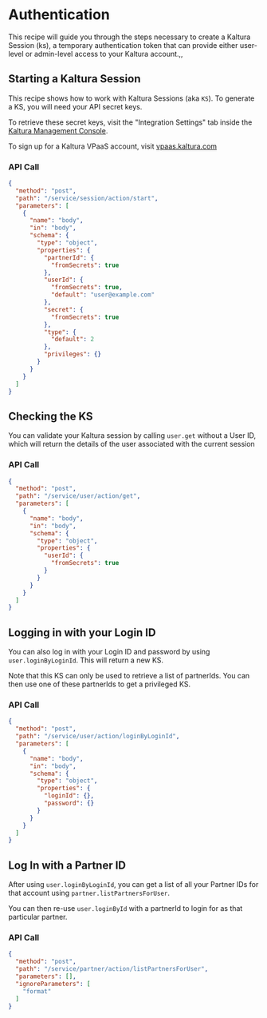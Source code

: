 <!--METADATA
{
  "icon": "lock",
  "sortOrder": 1000,
  "tags": [
    "session",
    "user",
    "partner"
  ],
  "keywords": [],
  "summary": "Learn how to pass your credentials to Kaltura's API and create a Kaltura Session"
}
-->

# Authentication
This recipe will guide you through the steps necessary to create a Kaltura Session (ks), a temporary authentication token that can provide either user-level or admin-level access to your Kaltura account.,,

## Starting a Kaltura Session
This recipe shows how to work with Kaltura Sessions (aka `KS`).  To generate a KS, you will need your API secret keys.

To retrieve these secret keys, visit the "Integration Settings" tab inside the [Kaltura Management Console](http://kmc.kaltura.com/index.php/kmc/kmc4#account|integration).

To sign up for a Kaltura VPaaS account, visit [vpaas.kaltura.com](https://vpaas.kaltura.com)

### API Call
```json
{
  "method": "post",
  "path": "/service/session/action/start",
  "parameters": [
    {
      "name": "body",
      "in": "body",
      "schema": {
        "type": "object",
        "properties": {
          "partnerId": {
            "fromSecrets": true
          },
          "userId": {
            "fromSecrets": true,
            "default": "user@example.com"
          },
          "secret": {
            "fromSecrets": true
          },
          "type": {
            "default": 2
          },
          "privileges": {}
        }
      }
    }
  ]
}
```

## Checking the KS
You can validate your Kaltura session by calling ```user.get``` without a User ID, which will return the details of the user associated with the current session

### API Call
```json
{
  "method": "post",
  "path": "/service/user/action/get",
  "parameters": [
    {
      "name": "body",
      "in": "body",
      "schema": {
        "type": "object",
        "properties": {
          "userId": {
            "fromSecrets": true
          }
        }
      }
    }
  ]
}
```

## Logging in with your Login ID
You can also log in with your Login ID and password by using `user.loginByLoginId`. This will return a new KS.

Note that this KS can only be used to retrieve a list of partnerIds.
You can then use one of these partnerIds to get a privileged KS.

### API Call
```json
{
  "method": "post",
  "path": "/service/user/action/loginByLoginId",
  "parameters": [
    {
      "name": "body",
      "in": "body",
      "schema": {
        "type": "object",
        "properties": {
          "loginId": {},
          "password": {}
        }
      }
    }
  ]
}
```

## Log In with a Partner ID
After using `user.loginByLoginId`, you can get a list of all your Partner IDs for that account using `partner.listPartnersForUser`.

You can then re-use `user.loginById` with a partnerId to login for as that particular partner.

### API Call
```json
{
  "method": "post",
  "path": "/service/partner/action/listPartnersForUser",
  "parameters": [],
  "ignoreParameters": [
    "format"
  ]
}
```
